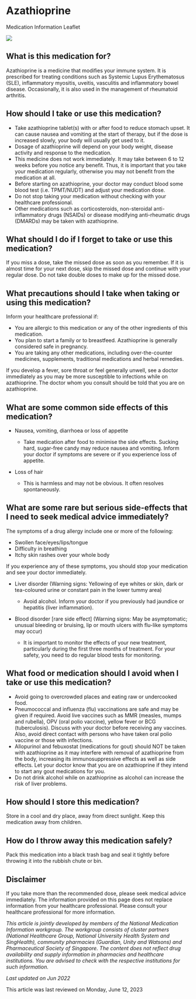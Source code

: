 # Azathioprine

Medication Information Leaflet

![](https://ch-api.healthhub.sg/api/public/content/2a0ec92f27914feb80b73f9913235745?v=ed017cfc&t=azheaderimage)

What is this medication for?
----------------------------

Azathioprine is a medicine that modifies your immune system. It is prescribed for treating conditions such as Systemic Lupus Erythematosus (SLE), inflammatory myositis, uveitis, vasculitis and inflammatory bowel disease. Occasionally, it is also used in the management of rheumatoid arthritis.

How should I take or use this medication?
-----------------------------------------

* Take azathioprine tablet(s) with or after food to reduce stomach upset. It can cause nausea and vomiting at the start of therapy, but if the dose is increased slowly, your body will usually get used to it.
* Dosage of azathioprine will depend on your body weight, disease activity and response to the medication.
* This medicine does not work immediately. It may take between 6 to 12 weeks before you notice any benefit. Thus, it is important that you take your medication regularly, otherwise you may not benefit from the medication at all.
* Before starting on azathioprine, your doctor may conduct blood some blood test (i.e. TPMT/NUDT) and adjust your medication dose.
* Do not stop taking your medication without checking with your healthcare professional.
* Other medications such as corticosteroids, non-steroidal anti-inflammatory drugs (NSAIDs) or disease modifying anti-rheumatic drugs (DMARDs) may be taken with azathioprine.

What should I do if I forget to take or use this medication?
------------------------------------------------------------

If you miss a dose, take the missed dose as soon as you remember. If it is almost time for your next dose, skip the missed dose and continue with your regular dose. Do not take double doses to make up for the missed dose.

What precautions should I take when taking or using this medication?
--------------------------------------------------------------------

Inform your healthcare professional if:

* You are allergic to this medication or any of the other ingredients of this medication.
* You plan to start a family or to breastfeed. Azathioprine is generally considered safe in pregnancy.
* You are taking any other medications, including over-the-counter medicines, supplements, traditional medications and herbal remedies.

If you develop a fever, sore throat or feel generally unwell, see a doctor immediately as you may be more susceptible to infections while on azathioprine. The doctor whom you consult should be told that you are on azathioprine.

What are some common side effects of this medication?
-----------------------------------------------------

* Nausea, vomiting, diarrhoea or loss of appetite

  + Take medication after food to minimise the side effects. Sucking hard, sugar-free candy may reduce nausea and vomiting. Inform your doctor if symptoms are severe or if you experience loss of appetite.
* Loss of hair

  + This is harmless and may not be obvious. It often resolves spontaneously.

What are some rare but serious side-effects that I need to seek medical advice immediately?
-------------------------------------------------------------------------------------------

The symptoms of a drug allergy include one or more of the following:

* Swollen face/eyes/lips/tongue
* Difficulty in breathing
* Itchy skin rashes over your whole body

If you experience any of these symptoms, you should stop your medication and see your doctor immediately.

* Liver disorder (Warning signs: Yellowing of eye whites or skin, dark or tea-coloured urine or constant pain in the lower tummy area)

  + Avoid alcohol. Inform your doctor if you previously had jaundice or hepatitis (liver inflammation).
* Blood disorder [rare side effect] (Warning signs: May be asymptomatic; unusual bleeding or bruising, lip or mouth ulcers with flu-like symptoms may occur)

  + It is important to monitor the effects of your new treatment, particularly during the first three months of treatment. For your safety, you need to do regular blood tests for monitoring.

What food or medication should I avoid when I take or use this medication?
--------------------------------------------------------------------------

* Avoid going to overcrowded places and eating raw or undercooked food.
* Pneumococcal and influenza (flu) vaccinations are safe and may be given if required. Avoid live vaccines such as MMR (measles, mumps and rubella), OPV (oral polio vaccine), yellow fever or BCG (tuberculosis). Discuss with your doctor before receiving any vaccines. Also, avoid direct contact with persons who have taken oral polio vaccine or those with infections.
* Allopurinol and febuxostat (medications for gout) should NOT be taken with azathioprine as it may interfere with removal of azathioprine from the body, increasing its immunosuppressive effects as well as side effects. Let your doctor know that you are on azathioprine if they intend to start any gout medications for you.
* Do not drink alcohol while on azathioprine as alcohol can increase the risk of liver problems.

How should I store this medication?
-----------------------------------

Store in a cool and dry place, away from direct sunlight. Keep this medication away from children.

How do I throw away this medication safely?
-------------------------------------------

Pack this medication into a black trash bag and seal it tightly before throwing it into the rubbish chute or bin.

Disclaimer
----------

If you take more than the recommended dose, please seek medical advice immediately. The information provided on this page does not replace information from your healthcare professional. Please consult your healthcare professional for more information.

*This article is jointly developed by members of the National Medication Information workgroup. The workgroup consists of cluster partners (National Healthcare Group, National University Health System and SingHealth), community pharmacies (Guardian, Unity and Watsons) and Pharmaceutical Society of Singapore. The content does not reflect drug availability and supply information in pharmacies and healthcare institutions. You are advised to check with the respective institutions for such information.*

*Last updated on Jun 2022*

This article was last reviewed on
Monday, June 12, 2023